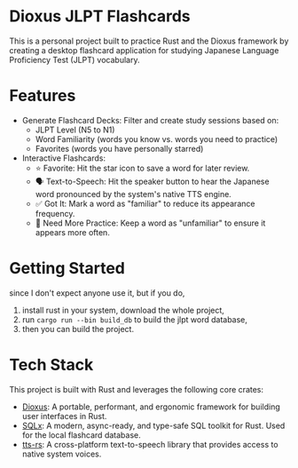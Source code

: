 # Dioxus JLPT Flashcards

This is a personal project built to practice Rust and the Dioxus framework by creating a desktop flashcard application for studying Japanese Language Proficiency Test (JLPT) vocabulary.

# Features
- Generate Flashcard Decks: Filter and create study sessions based on:
    - JLPT Level (N5 to N1)
    - Word Familiarity (words you know vs. words you need to practice)
    - Favorites (words you have personally starred)
- Interactive Flashcards:
    - ⭐️ Favorite: Hit the star icon to save a word for later review.
    - 🗣️ Text-to-Speech: Hit the speaker button to hear the Japanese word pronounced by the system's native TTS engine.
    - ✅ Got It: Mark a word as "familiar" to reduce its appearance frequency.
    - 🔄 Need More Practice: Keep a word as "unfamiliar" to ensure it appears more often.

# Getting Started

since I don't expect anyone use it, but if you do, 

1. install rust in your system, download the whole project, 
2. run `cargo run --bin build_db` to build the jlpt word database, 
3. then you can build the project.

# Tech Stack
This project is built with Rust and leverages the following core crates:

- [Dioxus](https://docs.rs/dioxus/latest/dioxus/index.html): A portable, performant, and ergonomic framework for building user interfaces in Rust.
- [SQLx](https://docs.rs/sqlx/latest/sqlx/index.html): A modern, async-ready, and type-safe SQL toolkit for Rust. Used for the local flashcard database.
- [tts-rs](https://docs.rs/tts/latest/tts/): A cross-platform text-to-speech library that provides access to native system voices.
